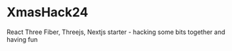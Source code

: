 # XmasHack24

React Three Fiber, Threejs, Nextjs starter - hacking some bits together and having fun
